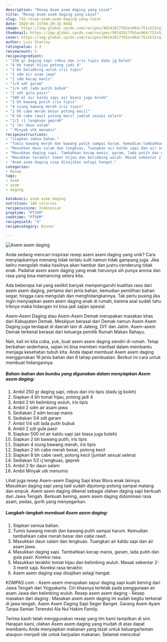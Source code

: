 ```yaml
---
description: "Resep Asem asem daging yang Lezat"
title: "Resep Asem asem daging yang Lezat"
slug: 742-resep-asem-asem-daging-yang-lezat
date: 2020-05-15T04:39:15.044Z
image: https://img-global.cpcdn.com/recipes/98142817fb5ac064/751x532cq70/asem-asem-daging-foto-resep-utama.jpg
thumbnail: https://img-global.cpcdn.com/recipes/98142817fb5ac064/751x532cq70/asem-asem-daging-foto-resep-utama.jpg
cover: https://img-global.cpcdn.com/recipes/98142817fb5ac064/751x532cq70/asem-asem-daging-foto-resep-utama.jpg
author: Luis Stanley
ratingvalue: 3.3
reviewcount: 5
recipeingredient:
- "250 gr daging sapi rebus dan iris tipis dadu jg boleh"
- "4 bh tomat hijau potong jadi 4"
- "2 bh belimbing wuluh iris tipis"
- "2 sdm air asam jawa"
- "2 sdm kecap manis"
- "1/4 sdt garam"
- "1/4 sdt lada putih bubuk"
- "2 sdt gula pasir"
- "500 ml air kaldu sapi air biasa juga boleh"
- "2 bh bawang putih iris tipis"
- "4 siung bawang merah iris tipis"
- "2 bh cabe merah besar potong kecil"
- "8 bh cabe rawit potong kecil jumlah sesuai selera"
- "1/2 rj lengkuas geprek"
- "2 lbr daun salam"
- " Minyak utk menumis"
recipeinstructions:
- "Siapkan semua bahan."
- "Tumis bawang merah dan bawang putih sampai harum. Kemudian tambahkan cabe merah besar dan cabe rawit."
- "Masukkan daun salam dan lengkuas. Tuangkan air kaldu sapi dan air asam jawa."
- "Masukkan daging sapi. Tambahkan kecap manis, garam, lada putih dan gula pasir. Koreksi rasa."
- "Masukkan terakhir tomat hijau dan belimbing wuluh. Masak sebentar 2-3 menit saja. Koreksi rasa terakhir."
- "Asem asem daging siap disajikan selagi hangat."
categories:
- Resep
tags:
- asem
- asem
- daging

katakunci: asem asem daging 
nutrition: 188 calories
recipecuisine: Indonesian
preptime: "PT35M"
cooktime: "PT56M"
recipeyield: "4"
recipecategory: Dinner

---
```



![Asem asem daging](https://img-global.cpcdn.com/recipes/98142817fb5ac064/751x532cq70/asem-asem-daging-foto-resep-utama.jpg)

Anda sedang mencari inspirasi resep asem asem daging yang unik? Cara menyiapkannya memang tidak terlalu sulit namun tidak gampang juga. Jika keliru mengolah maka hasilnya akan hambar dan justru cenderung tidak enak. Padahal asem asem daging yang enak harusnya sih punya aroma dan rasa yang bisa memancing selera kita.

Ada beberapa hal yang sedikit banyak mempengaruhi kualitas rasa dari asem asem daging, pertama dari jenis bahan, kemudian pemilihan bahan segar, hingga cara mengolah dan menghidangkannya. Tak perlu pusing jika ingin menyiapkan asem asem daging enak di rumah, karena asal sudah tahu triknya maka hidangan ini bisa jadi sajian spesial.

Asem-Asem Daging atau Asem-Asem Demak merupakan masakan khas dari Kabupaten Demak. Meskipun berasal dari Demak namun Asem Asem Daging juga terdapat di daerah lain di Jateng, DIY dan Jatim. Asem-asem Demak terkenal berasal dari keluarga pemilik Rumah Makan Rahayu.


Nah, kali ini kita coba, yuk, buat asem asem daging sendiri di rumah. Tetap berbahan sederhana, sajian ini bisa memberi manfaat dalam membantu menjaga kesehatan tubuh kita. Anda dapat membuat Asem asem daging menggunakan 16 jenis bahan dan 6 tahap pembuatan. Berikut ini cara untuk membuat hidangannya.

<!--inarticleads1-->

##### Bahan-bahan dan bumbu yang digunakan dalam menyiapkan Asem asem daging:

1. Ambil 250 gr daging sapi, rebus dan iris tipis (dadu jg boleh)
1. Siapkan 4 bh tomat hijau, potong jadi 4
1. Ambil 2 bh belimbing wuluh, iris tipis
1. Ambil 2 sdm air asam jawa
1. Sediakan 2 sdm kecap manis
1. Sediakan 1/4 sdt garam
1. Ambil 1/4 sdt lada putih bubuk
1. Ambil 2 sdt gula pasir
1. Siapkan 500 ml air kaldu sapi (air biasa juga boleh)
1. Siapkan 2 bh bawang putih, iris tipis
1. Siapkan 4 siung bawang merah, iris tipis
1. Siapkan 2 bh cabe merah besar, potong kecil
1. Siapkan 8 bh cabe rawit, potong kecil (jumlah sesuai selera)
1. Sediakan 1/2 rj lengkuas, geprek
1. Ambil 2 lbr daun salam
1. Ambil  Minyak utk menumis


Lihat juga resep Asem-asem Daging Sapi khas Blora enak lainnya. Masukkan daging sapi yang tadi sudah dipotong-potong sampai matang dan empuk. Asem asem daging dikenal sebagai olahan daging sapi berkuah dari Jawa Tengah. Berkuah bening, asem asem daging didominasi rasa asam, pedas, gurih yang menyegarkan. 

<!--inarticleads2-->

##### Langkah-langkah membuat Asem asem daging:

1. Siapkan semua bahan.
1. Tumis bawang merah dan bawang putih sampai harum. Kemudian tambahkan cabe merah besar dan cabe rawit.
1. Masukkan daun salam dan lengkuas. Tuangkan air kaldu sapi dan air asam jawa.
1. Masukkan daging sapi. Tambahkan kecap manis, garam, lada putih dan gula pasir. Koreksi rasa.
1. Masukkan terakhir tomat hijau dan belimbing wuluh. Masak sebentar 2-3 menit saja. Koreksi rasa terakhir.
1. Asem asem daging siap disajikan selagi hangat.


KOMPAS.com - Asem-asem merupakan sayur daging sapi kuah bening dari Jawa Tengah dan Yogyakarta. Ciri khasnya terletak pada penggunaan air asam Jawa dan belimbing wuluh. Resep asem asem daging - Resep masakan dari daging : Masakan asem asem daging ini sudah begitu terkenal di jawa tengah. Asem Asem Daging Sapi Seger Banget. Garang Asem Ayam Tanpa Santan Terendol Ala Nul Hakim Family. 

Terima kasih telah menggunakan resep yang tim kami tampilkan di sini. Harapan kami, olahan Asem asem daging yang mudah di atas dapat membantu Anda menyiapkan makanan yang lezat untuk keluarga/teman ataupun menjadi ide untuk berjualan makanan. Selamat mencoba!
